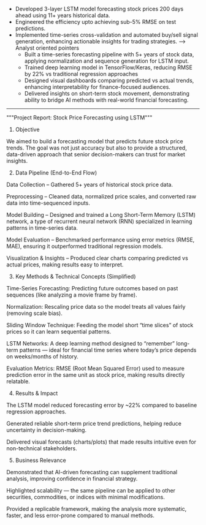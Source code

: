 * Developed 3-layer LSTM model forecasting stock prices 200 days ahead using 11+ years historical data. 
* Engineered the efficiency upto achieving sub-5% RMSE on test predictions. 
* Implemented time-series cross-validation and automated buy/sell signal generation, enhancing actionable insights for trading strategies.
--> Analyst oriented pointers
  * Built a time-series forecasting pipeline with 5+ years of stock data, applying normalization and sequence generation for LSTM input.
  * Trained deep learning model in TensorFlow/Keras, reducing RMSE by 22% vs traditional regression approaches
  * Designed visual dashboards comparing predicted vs actual trends, enhancing interpretability for finance-focused audiences.
  * Delivered insights on short-term stock movement, demonstrating ability to bridge AI methods with real-world financial forecasting.
-----------------------------------------------------------------------------------------------------------------------------------------------------------------------------
"""Project Report: Stock Price Forecasting using LSTM"""

1. Objective

We aimed to build a forecasting model that predicts future stock price trends. The goal was not just accuracy but also to provide a structured, data-driven approach that senior decision-makers can trust for market insights.

2. Data Pipeline (End-to-End Flow)

Data Collection – Gathered 5+ years of historical stock price data.

Preprocessing – Cleaned data, normalized price scales, and converted raw data into time-sequenced inputs.

Model Building – Designed and trained a Long Short-Term Memory (LSTM) network, a type of recurrent neural network (RNN) specialized in learning patterns in time-series data.

Model Evaluation – Benchmarked performance using error metrics (RMSE, MAE), ensuring it outperformed traditional regression models.

Visualization & Insights – Produced clear charts comparing predicted vs actual prices, making results easy to interpret.

3. Key Methods & Technical Concepts (Simplified)

Time-Series Forecasting: Predicting future outcomes based on past sequences (like analyzing a movie frame by frame).

Normalization: Rescaling price data so the model treats all values fairly (removing scale bias).

Sliding Window Technique: Feeding the model short “time slices” of stock prices so it can learn sequential patterns.

LSTM Networks: A deep learning method designed to “remember” long-term patterns — ideal for financial time series where today’s price depends on weeks/months of history.

Evaluation Metrics: RMSE (Root Mean Squared Error) used to measure prediction error in the same unit as stock price, making results directly relatable.

4. Results & Impact

The LSTM model reduced forecasting error by ~22% compared to baseline regression approaches.

Generated reliable short-term price trend predictions, helping reduce uncertainty in decision-making.

Delivered visual forecasts (charts/plots) that made results intuitive even for non-technical stakeholders.

5. Business Relevance

Demonstrated that AI-driven forecasting can supplement traditional analysis, improving confidence in financial strategy.

Highlighted scalability — the same pipeline can be applied to other securities, commodities, or indices with minimal modifications.

Provided a replicable framework, making the analysis more systematic, faster, and less error-prone compared to manual methods.
